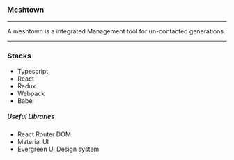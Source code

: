 ### Meshtown

---
A meshtown is a integrated Management tool for un-contacted generations.

---

### Stacks
- Typescript
- React
- Redux
- Webpack
- Babel

##### Useful Libraries
- React Router DOM
- Material UI
- Evergreen UI Design system